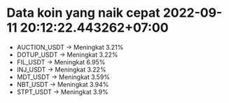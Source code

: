 # Data koin yang naik cepat 2022-09-11 20:12:22.443262+07:00

* AUCTION_USDT -> Meningkat 3.21%
* DOTUP_USDT -> Meningkat 3.22%
* FIL_USDT -> Meningkat 6.95%
* INJ_USDT -> Meningkat 3.22%
* MDT_USDT -> Meningkat 3.59%
* NBT_USDT -> Meningkat 3.94%
* STPT_USDT -> Meningkat 3.9%

